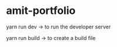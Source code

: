 # amit-portfolio
yarn run dev -> to run the developer server

yarn run build -> to create a build file
